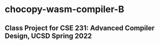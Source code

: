 # chocopy-wasm-compiler-B 
## Class Project for CSE 231: Advanced Compiler Design, UCSD Spring 2022
